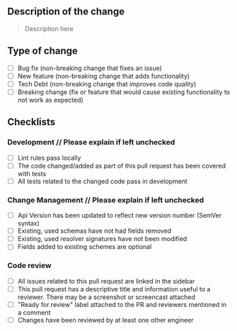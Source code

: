 ## Description of the change

> Description here

## Type of change
- [ ] Bug fix (non-breaking change that fixes an issue)
- [ ] New feature (non-breaking change that adds functionality)
- [ ] Tech Debt (non-breaking change that improves code quality)
- [ ] Breaking change (fix or feature that would cause existing functionality to not work as expected)

## Checklists

### Development // Please explain if left unchecked

- [ ] Lint rules pass locally
- [ ] The code changed/added as part of this pull request has been covered with tests
- [ ] All tests related to the changed code pass in development

### Change Management // Please explain if left unchecked

- [ ] Api Version has been updated to reflect new version number (SemVer syntax) 
- [ ] Existing, used schemas have not had fields removed
- [ ] Existing, used resolver signatures have not been modified
- [ ] Fields added to existing schemes are optional

### Code review

- [ ] All issues related to this pull request are linked in the sidebar
- [ ] This pull request has a descriptive title and information useful to a reviewer. There may be a screenshot or screencast attached
- [ ] "Ready for review" label attached to the PR and reviewers mentioned in a comment
- [ ] Changes have been reviewed by at least one other engineer